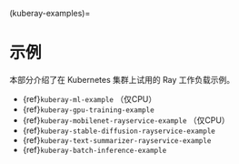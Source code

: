 (kuberay-examples)=

# 示例

本部分介绍了在 Kubernetes 集群上试用的 Ray 工作负载示例。

- {ref}`kuberay-ml-example` （仅CPU）
- {ref}`kuberay-gpu-training-example`
- {ref}`kuberay-mobilenet-rayservice-example` （仅CPU）
- {ref}`kuberay-stable-diffusion-rayservice-example`
- {ref}`kuberay-text-summarizer-rayservice-example`
- {ref}`kuberay-batch-inference-example`
